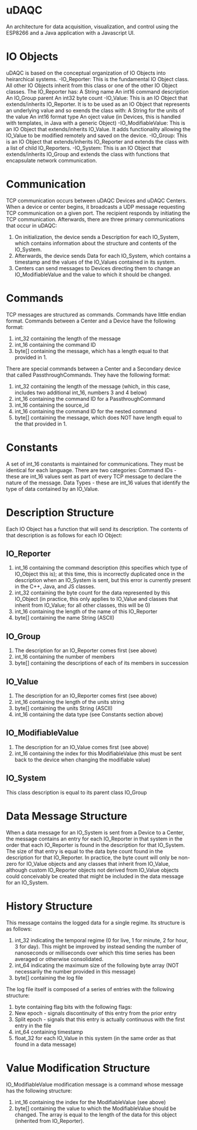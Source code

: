 # uDAQC
An architecture for data acquisition, visualization, and control using the ESP8266 and a Java application with a Javascript UI.

# IO Objects
uDAQC is based on the conceptual organization of IO Objects into heirarchical systems.
-IO_Reporter: This is the fundamental IO Object class. All other IO Objects inherit from this class or one of the other IO Object classes. The IO_Reporter has:
  A String name
  An int16 command description
  An IO_Group parent
  An int32 byte count
-IO_Value: This is an IO Object that extends/inherits IO_Reporter. It is to be used as an IO Object that represents an underlying value and so exends the class with:
  A String for the units of the value
  An int16 format type
  An oject value (in Devices, this is handled with templates, in Java with a generic Object)
-IO_ModifiableValue: This is an IO Object that extends/inherits IO_Value. It adds functionality allowing the IO_Value to be modified remotely and saved on the device.
-IO_Group: This is an IO Object that extends/inherits IO_Reporter and extends the class with a list of child IO_Reporters.
-IO_System: This is an IO Object that extends/inherits IO_Group and extends the class with functions that encapsulate network communication.

# Communication
TCP communication occurs between uDAQC Devices and uDAQC Centers. When a device or center begins, it broadcasts a UDP message requesting TCP communication on a given port. The recipient responds by initiating the TCP communication.
Afterwards, there are three primary communications that occur in uDAQC:
1. On initialization, the device sends a Description for each IO_System, which contains information about the structure and contents of the IO_System.
2. Afterwards, the device sends Data for each IO_System, which contains a timestamp and the values of the IO_Values contained in its system.
3. Centers can send messages to Devices directing them to change an IO_ModifiableValue and the value to which it should be changed.

# Commands
TCP messages are structured as commands.
Commands have little endian format.
Commands between a Center and a Device have the following format:
1. int_32 containing the length of the message
2. int_16 containing the command ID
3. byte[] containing the message, which has a length equal to that provided in 1.

There are special commands between a Center and a Secondary device that called PassthroughCommands. They have the following format:
1. int_32 containing the length of the message (which, in this case, includes two additional int_16, numbers 3 and 4 below)
2. int_16 containing the command ID for a PassthroughCommand
3. int_16 containing the source_id
4. int_16 containing the command ID for the nested command
5. byte[] containing the message, which does NOT have length equal to the that provided in 1.

# Constants
A set of int_16 constants is maintained for communications. They must be identical for each language. There are two categories:
Command IDs - these are int_16 values sent as part of every TCP message to declare the nature of the message.
Data Types - these are int_16 values that identify the type of data contained by an IO_Value.

# Description Structure
Each IO Object has a function that will send its description. The contents of that description is as follows for each IO Object:
## IO_Reporter
1. int_16 containing the command description (this specifies which type of IO_Object this is); at this time, this is incorrectly duplicated once in the description when an IO_System is sent, but this error is currently present in the C++, Java, and JS classes.
2. int_32 containing the byte count for the data represented by this IO_Object (in practice, this only applies to IO_Value and classes that inherit from IO_Value; for all other classes, this will be 0)
3. int_16 containing the length of the name of this IO_Reporter
4. byte[] containing the name String (ASCII)
## IO_Group
1. The description for an IO_Reporter comes first (see above)
2. int_16 containing the number of members
3. byte[] containing the descriptions of each of its members in succession
## IO_Value
1. The description for an IO_Reporter comes first (see above)
2. int_16 containing the length of the units string
3. byte[] containing the units String (ASCII)
4. int_16 containing the data type (see Constants section above)
## IO_ModifiableValue
1. The description for an IO_Value comes first (see above)
2. int_16 containing the index for this ModifiableValue (this must be sent back to the device when changing the modifiable value)
## IO_System
This class description is equal to its parent class IO_Group

# Data Message Structure
When a data message for an IO_System is sent from a Device to a Center, the message contains an entry for each IO_Reporter in that system in the order that each IO_Reporter is found in the description for that IO_System. The size of that entry is equal to the data byte count found in the description for that IO_Reporter. In practice, the byte count will only be non-zero for IO_Value objects and any classes that inherit from IO_Value, although custom IO_Reporter objects not derived from IO_Value objects could conceivably be created that might be included in the data message for an IO_System.

# History Structure
This message contains the logged data for a single regime. Its structure is as follows:
1. int_32 indicating the temporal regime (0 for live, 1 for minute, 2 for hour, 3 for day). This might be improved by instead sending the number of nanoseconds or milliseconds over which this time series has been averaged or otherwise consolidated.
2. int_64 indicating the maximum size of the following byte array (NOT necessarily the number provided in this message)
3. byte[] containing the log file

The log file itself is composed of a series of entries with the following structure:
1. byte containing flag bits with the following flags:
  1. New epoch - signals discontinuity of this entry from the prior entry
  2. Split epoch - signals that this entry is actually continuous with the first entry in the file
2. int_64 containing timestamp
3. float_32 for each IO_Value in this system (in the same order as that found in a data message)

# Value Modification Structure
IO_ModifiableValue modification message is a command whose message has the following structure:
1. int_16 containing the index for the ModifiableValue (see above)
2. byte[] containing the value to which the ModifiableValue should be changed. The array is equal to the length of the data for this object (inherited from IO_Reporter).
